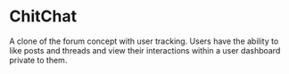 # ChitChat

A clone of the forum concept with user tracking. Users have the ability to like posts and threads and view their interactions within a user dashboard private to them.
